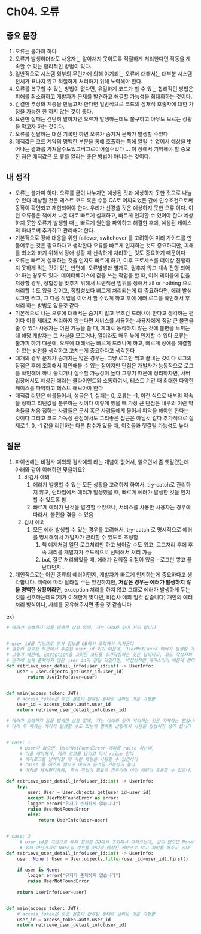# Ch04. 오류


## 중요 문장

1. 오류는 불가피 하다
2. 오류가 발생하더라도 사용자는 알아채지 못하도록 적절하게 처리한다면 작동을 계속할 수 있는 합리적인 방법이 있다.
3. 일반적으로 시스템 외부의 무언가에 의해 야기되는 오류에 대해서는 대부분 시스템 전체가 표나지 않고 적절하게 처리하기 위해 노력해야 한다.
4. 오류를 복구할 수 있는 방법이 없다면, 유일하게 코드가 할 수 있는 합리적인 방법은 피해를 최소화하고 개발자가 문제를 발견하고 해결할 가능성을 최대화하는 것이다.
5. 간결한 추상화 계층을 만들고자 한다면 일반적으로 코드의 잠재적 호출자에 대한 가정을 가능한 한 하지 않는 것이 좋다.
6. 요란한 실패는 간단히 말하자면 오류가 발생하는데도 불구하고 아무도 모르는 상황을 막고자 하는 것이다.
7. 오류를 전달하는 대신 기록만 하면 오류가 숨겨져 문제가 발생할 수있다
8. 매직값은 코드 계약의 명백한 부분을 통해 호출하는 쪽에 알릴 수 없어서 예상을 벗어나는 결과를 가져올수도있고버그로이어질수있다 … 이 장에서 기억해야 할 중요한 점은 매직값은 오 류를 알리는 좋은 방법이 아니라는 것이다.

## 내 생각

- 오류는 불가피 하다. 오류를 굳이 나누자면 예상된 것과 예상하지 못한 것으로 나눌 수 있다 예상된 것은 테스트 코드 혹은 수동 QA로  어찌되었든 간에 인수조건으로써 동작이 확인되고 재현되어야 한다. 우리가 신경쓸 것은 예상하지 못한 오류 이다. 이런 오류들은 책에서 나온 대로 빠르게 실패하고, 빠르게 인지할 수 있어야 한다 예상하지 못한 오류가 발생할 때는 빠르게 원인을 파악하고 해결한 후에, 예상된 케이스의 하나로써 추가하고 관리해야 한다.
- 기본적으로 장애 대응을 위한 failover, switchover 를 고려하여 미리 가이드를 만들어두는 것은 필요하다고 생각한다 오류를 빠르게 인지하는 것도 중요하지만, 피해를 최소화 하기 위해서 장애 상황 때 신속하게 처리하는 것도 중요하기 때문이다
- 오류는 빠르게 실패하는 것을 인지도 빠르게 하고, 이후 프로세스를 더이상 진행하지 못하게 막는 것이 있는 반면에, 오류발생과 별개로, 멈추지 않고 계속 진행 되어야 하는 경우도 있다. 데이터베이스에 값을 쓰는 작업을 할 때, 여러 테이블에 값을 저장할 경우, 정합성을 맞추기 위해서 트랜잭션 범위를 정해서 all or nothing 으로 처리할 수도 있을 것이고, 정합성보다 빠르게 처리되는게 더 중요하다면, 에러 발생 로그만 찍고, 그 다음 작업을 이어서 할 수있게 하고 후에 에러 로그를 확인해서 후처리 하는 방법도 있을것 같다
- 기본적으로 나는 오류에 대해서는 숨기지 말고 무조건 드러내야 한다고 생각하는 편이다 이를 제대로 처리하지 않는다면 서비스를 사용하는 사용자에게 정말 큰 불편을 줄 수 있다 사용자는 어떤 기능을 쓸 때, 제대로 동작하지 않는 것에 불편을 느끼는데 해당 개발자는 그 사실을 모르거나, 알더라도 매우 늦게 인지할 수 있다 오류는 불가피 하기 때문에, 오류에 대해서는 빠르게 드러나게 하고, 빠르게 장애를 해결할 수 있는 방안을 생각하고 고치는게 중요하다고 생각한다
- 대개의 경우 문제가 숨겨지는 많은 경우는, 그냥 로그만 찍고 끝내는 것이다 로그의 장점은 후에 조회해서 확인해볼 수 있는 점이지만 단점은 개발자가 능동적으로 로그를 확인해야 하니 놓치거나 실수할 가능성이 높다 그렇기 때문에 정리하자면, 서버 입장에서도 예상된 에러는 클라이언트와 소통하여서, 테스트 기간 때 최대한 다양한 케이스를 파악하고 테스트 해보아야 한다
- 매직값 리턴은 예를들어서, 성공은 1, 실패는 0, 오류는 -1, 이런 식으로 내부의 약속을 정하고 리턴값을 분류하는 것이다 이렇게 했을 때 가장 큰 단점은 내부의 이런 약속들을 처음 접하는 사람들은 문서 혹은 사람들에게 물어서 파악을 해야만 한다는 것이다 그리고 코드 가독성 관점에서도 그리좋은 접근은 아닐것 같다 추가적으로 실제로 1, 0, -1 값을 리턴하는 다른 함수가 있을 때, 이것들과 헷갈릴 가능성도 높다

## 질문

1. 파이썬에는 비검사 예외와 검사예외 라는 개념이 없어서, 읽으면서 좀 헷갈렸는데 아래와 같이 이해하면 맞을까요?
    1. 비검사 예외
        1. 에러가 발생할 수 있는 모든 상황을 고려하지 하여서, try-catch로 관리하지 않고, 런타임에서 에러가 발생했을 때, 빠르게 에러가 발생한 것을 인지할 수 있도록 함
        2. 빠르게 에러가 난것을 발견할 수있으나, 서비스를 사용한 사용자는 경우에 따라서, 불편을 겪을 수 있음
    2. 검사 예외
        1. 모든 에러 발생할 수 있는 경우를 고려해서, try-catch 로 명시적으로 에러를 명시해줘서 개발자가 관리할 수 있도록 조정함
            1. 책 예제처럼 일단 로그처리만 하고 넘어갈 수도 있고, 로그처리 후에 후속 처리를 개발자가 주도적으로 선택해서 처리 가능
            2. but, 잘못 처리되었을 때, 에러가 감춰질 위험이 있음 - 로그만 쌓고 끝난다던지..
2. 개인적으로는 어떤 종류의 에러이던지, 개발자가 빠르게 인지하는게 중요하다고 생각합니다. 맥락에 따라 달라질 수는 있긴하지만, **저같은 경우는 에러가 발생하지 않을 명백한 상황이라면,** exception 처리를 하지 않고 그대로 에러가 발생하게 두는것을 선호하는데요(제가 이해한게 맞다면, 비검사 예외 일것 같습니다) 개인의 에러 처리 방식이나, 사례를 공유해주시면 좋을 것 같습니다

ex)

```python
# 에러가 발생하지 않을 명백한 상황 일때, 저는 아래와 같이 처리 합니다


# user_id를 기반으로 유저 정보를 DB에서 조회해서 가져온다
# 검증이 완료된 토큰에서 추출된 user_id 이기 때문에, UserNotFound 에러가 발생할 가능성이 없다
# 그렇기 때문에, Exception을 고려한 코드를 추가작성하는 것은 낭비이고, 코드 작성자의 작성의도를 해칠 수 있다(굳이 exception을 고려할 필요가 없는데, 코드 읽는 사람은 착각할 수 있음)
# 만약에 실제 존재하지 않은 user_id가 전달 되었다면, 비정상적인 케이스이기 떄문에 런타임에서 에러가 발생해서 빠르게 알아채는 것이 맞음
def retrieve_user_detail_info(user_id:int) -> UserInfo:
    user = User.objects.get(user_id=user_id)  
		return UserInfo(user=user)


def main(access_token: JWT):
    # access_token은 토큰 검증이 완료된 상태로 넘어온 것을 가정함
    user_id = access_token.auth.user_id
    return retrieve_user_detail_info(user_id)
```


```python
# 에러가 발생하지 않을 명백한 상황 일때, 저는 아래와 같이 처리하는 것은 자제하는 편입니다
# 아래 두 예제는 에러가 발생할 수도 있는게 명백한 상황에서 사용될 방법이라 생각 됩니다


# case: 1
     # user가 없으면, UserNotFoundError 에러를 raise 하는데,
     # 이를 캐치해서, 에러 로그를 남기고 다시 raise 한다
     # 에러로그를 남겨야할 때 이런 패턴을 사용할 수 있긴하다
     # raise 를 해주지 않으면 에러가 숨겨질 가능성이 높다
     # 에러를 캐치한다음에, 후속 작업이 필요한 경우라면 이런 패턴이 유용할 수 있으나, 그외에는 가독성을 해치는 굳이 필요는 코드라고 판단됨

def retrieve_user_detail_info(user_id:int) -> UserInfo:
    try:
        user: User = User.objects.get(user_id=user_id)
		except UserNotFoundError as error:
        logger.error("유저가 존재하지 않습니다")
        raise UserNotFoundError 
		else:        
		    return UserInfo(user=user)


# case: 2
     # user_id를 기반으로 유저 정보를 DB에서 조회해서 가져오는데, 값이 없으면 None이 반환될 수 있다
     # 위와 마찬가지로 None일 경우를 하나의 예상된 케이스로 보고 처리를 해주고 있다
def retrieve_user_detail_info(user_id:int) -> UserInfo:
    user: None | User = User.objects.filter(user_id=user_id).first()
    
    if user is None:
        logger.error("유저가 존재하지 않습니다")
        raise UserNotFoundError
    
    return UserInfo(user=user)


def main(access_token: JWT):
    # access_token은 토큰 검증이 완료된 상태로 넘어온 것을 가정함
    user_id = access_token.auth.user_id
    return retrieve_user_detail_info(user_id)
```